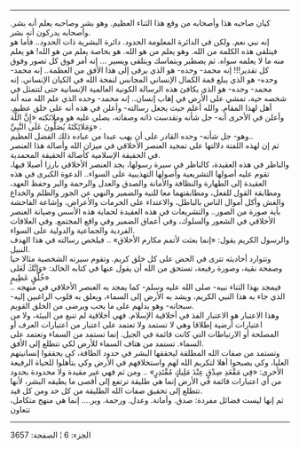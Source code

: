 ------------------------------------------------------------------------

كيان صاحبه هذا وأصحابه من وقع هذا الثناء العظيم. وهو بشر وصاحبه يعلم أنه
بشر. وأصحابه يدركون أنه بشر.  
إنه نبي نعم. ولكن في الدائرة المعلومة الحدود. دائرة البشرية ذات الحدود..
فأما هو فيتلقى هذه الكلمة من الله. وهو يعلم من هو الله. هو بخاصة يعلم من
هو الله! هو يعلم منه ما لا يعلمه سواه. ثم يصطبر ويتماسك ويتلقى ويسير ...
إنه أمر فوق كل تصور وفوق كل تقدير!!! إنه محمد- وحده- هو الذي يرقى إلى
هذا الأفق من العظمة.. إنه محمد- وحده- هو الذي يبلغ قمة الكمال الإنساني
المجانس لنفخة الله في الكيان الإنساني. إنه محمد- وحده- هو الذي يكافئ هذه
الرسالة الكونية العالمية الإنسانية حتى لتتمثل في شخصه حية، تمشي على
الأرض في إهاب إنسان.. إنه محمد- وحده الذي علم الله منه أنه أهل لهذا
المقام. والله أعلم حيث يجعل رسالته- وأعلن في هذه أنه على خلق عظيم. وأعلن
في الأخرى أنه- جل شأنه وتقدست ذاته وصفاته، يصلي عليه هو وملائكته «إِنَّ
اللَّهَ وَمَلائِكَتَهُ يُصَلُّونَ عَلَى النَّبِيِّ» .  
وهو- جل شأنه- وحده القادر على أن يهب عبدا من عباده ذلك الفضل العظيم..  
ثم إن لهذه اللفتة دلالتها على تمجيد العنصر الأخلاقي في ميزان الله وأصالة
هذا العنصر في الحقيقة الإسلامية كأصالة الحقيقة المحمدية.  
والناظر في هذه العقيدة، كالناظر في سيرة رسولها، يجد العنصر الأخلاقي
بارزا أصيلا فيها، تقوم عليه أصولها التشريعية وأصولها التهذيبية على
السواء.. الدعوة الكبرى في هذه العقيدة إلى الطهارة والنظافة والأمانة
والصدق والعدل والرحمة والبر وحفظ العهد، ومطابقة القول للفعل، ومطابقتهما
معا للنية والضمير والنهي عن الجور والظلم والخداع والغش وأكل أموال الناس
بالباطل، والاعتداء على الحرمات والأعراض، وإشاعة الفاحشة بأية صورة من
الصور.. والتشريعات في هذه العقيدة لحماية هذه الأسس وصيانة العنصر
الأخلاقي في الشعور والسلوك، وفي أعماق الضمير وفي واقع المجتمع. وفي
العلاقات الفردية والجماعية والدولية على السواء.  
والرسول الكريم يقول: «إنما بعثت لأتمم مكارم الأخلاق» .. فيلخص رسالته في
هذا الهدف النبيل.  
وتتوارد أحاديثه تترى في الحض على كل خلق كريم. وتقوم سيرته الشخصية مثالا
حيا وصفحة نقية، وصورة رفيعة، تستحق من الله أن يقول عنها في كتابه الخالد:
«وَإِنَّكَ لَعَلى خُلُقٍ عَظِيمٍ»  
.. فيمجد بهذا الثناء نبيه- صلى الله عليه وسلم- كما يمجد به العنصر
الأخلاقي في منهجه الذي جاء به هذا النبي الكريم، ويشد به الأرض إلى
السماء، ويعلق به قلوب الراغبين إليه- سبحانه- وهو يدلهم على ما يحب ويرضى
من الخلق القويم.  
وهذا الاعتبار هو الاعتبار الفذ في أخلاقية الإسلام. فهي أخلاقية لم تنبع
من البيئة، ولا من اعتبارات أرضية إطلاقا وهي لا تستمد ولا تعتمد على
اعتبار من اعتبارات العرف أو المصلحة أو الارتباطات التي كانت قائمة في
الجيل. إنما تستمد من السماء وتعتمد على السماء. تستمد من هتاف السماء
للأرض لكي تتطلع إلى الأفق.  
وتستمد من صفات الله المطلقة ليحققها البشر في حدود الطاقة، كي يحققوا
إنسانيتهم العليا، وكي يصبحوا أهلا لتكريم الله لهم واستخلافهم في الأرض
وكي يتأهلوا للحياة الرفيعة الأخرى: «فِي مَقْعَدِ صِدْقٍ عِنْدَ مَلِيكٍ مُقْتَدِرٍ» .. ومن
ثم فهي غير مقيدة ولا محدودة بحدود من أي اعتبارات قائمة في الأرض إنما هي
طليقة ترتفع إلى أقصى ما يطيقه البشر، لأنها تتطلع إلى تحقيق صفات الله
الطليقة من كل حد ومن كل قيد.  
ثم إنها ليست فضائل مفردة: صدق. وأمانة. وعدل. ورحمة. وبر.... إنما هي منهج
متكامل، تتعاون

------------------------------------------------------------------------

الجزء: 6 ¦ الصفحة: 3657
